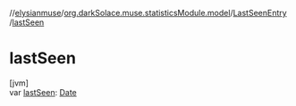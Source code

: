 //[elysianmuse](../../../index.md)/[org.darkSolace.muse.statisticsModule.model](../index.md)/[LastSeenEntry](index.md)
/[lastSeen](last-seen.md)

# lastSeen

[jvm]\
var [lastSeen](last-seen.md): [Date](https://docs.oracle.com/javase/8/docs/api/java/util/Date.html)
